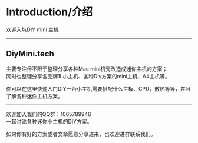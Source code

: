 # Introduction/介绍

欢迎入坑DIY mini 主机

---
## DiyMini.tech
主要专注但不限于整理分享各种Mac mini机壳改造成迷你主机的方案；   
同时也整理分享各品牌1L小主机、各种Diy方案的mini主机、A4主机等。 

你可以在这里快速入门DIY一台小主机需要搭配什么主板、CPU，散热等等，并且了解各种迷你主机方案。

---

欢迎加入我们的QQ群：1065789946  
一起讨论各种迷你小主机的DIY方案。

如果你有好的方案或者文章愿意分享进来，也欢迎进群联系我们。